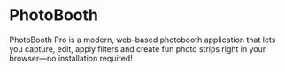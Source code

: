 # PhotoBooth
PhotoBooth Pro is a modern, web-based photobooth application that lets you capture, edit, apply filters and create fun photo strips right in your browser—no installation required!
